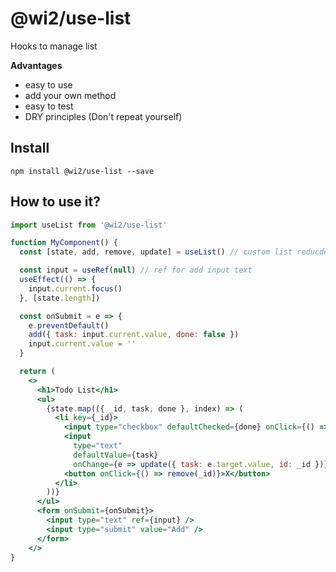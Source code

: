 # @wi2/use-list
Hooks to manage list

**Advantages**
- easy to use
- add your own method
- easy to test
- DRY principles (Don't repeat yourself)


## Install

```
npm install @wi2/use-list --save
```


## How to use it?

```jsx
import useList from '@wi2/use-list'

function MyComponent() {
  const [state, add, remove, update] = useList() // custom list reducder

  const input = useRef(null) // ref for add input text
  useEffect(() => {
    input.current.focus()
  }, [state.length])

  const onSubmit = e => {
    e.preventDefault()
    add({ task: input.current.value, done: false })
    input.current.value = ''
  }

  return (
    <>
      <h1>Todo List</h1>
      <ul>
        {state.map(({ _id, task, done }, index) => (
          <li key={_id}>
            <input type="checkbox" defaultChecked={done} onClick={() => update({ id: _id, done: !done })} />
            <input
              type="text"
              defaultValue={task} 
              onChange={e => update({ task: e.target.value, id: _id })} />
            <button onClick={() => remove(_id)}>X</button>
          </li>
        ))}
      </ul>
      <form onSubmit={onSubmit}>
        <input type="text" ref={input} />
        <input type="submit" value="Add" />
      </form>
    </>
}

```
